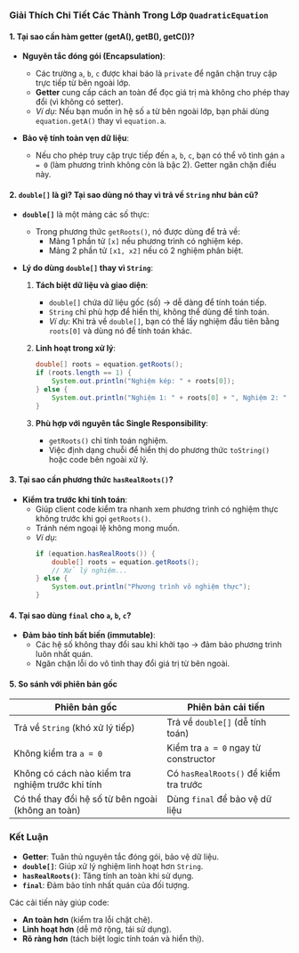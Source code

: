 ### Giải Thích Chi Tiết Các Thành Trong Lớp `QuadraticEquation`

#### 1. **Tại sao cần hàm getter (getA(), getB(), getC())?**
- **Nguyên tắc đóng gói (Encapsulation)**: 
  - Các trường `a`, `b`, `c` được khai báo là `private` để ngăn chặn truy cập trực tiếp từ bên ngoài lớp. 
  - **Getter** cung cấp cách an toàn để đọc giá trị mà không cho phép thay đổi (vì không có setter).
  - *Ví dụ*: Nếu bạn muốn in hệ số `a` từ bên ngoài lớp, bạn phải dùng `equation.getA()` thay vì `equation.a`.

- **Bảo vệ tính toàn vẹn dữ liệu**:
  - Nếu cho phép truy cập trực tiếp đến `a`, `b`, `c`, bạn có thể vô tình gán `a = 0` (làm phương trình không còn là bậc 2). Getter ngăn chặn điều này.

#### 2. **`double[]` là gì? Tại sao dùng nó thay vì trả về `String` như bản cũ?**
- **`double[]`** là một mảng các số thực:
  - Trong phương thức `getRoots()`, nó được dùng để trả về:
    - Mảng 1 phần tử `[x]` nếu phương trình có nghiệm kép.
    - Mảng 2 phần tử `[x1, x2]` nếu có 2 nghiệm phân biệt.

- **Lý do dùng `double[]` thay vì `String`**:
  1. **Tách biệt dữ liệu và giao diện**:
     - `double[]` chứa dữ liệu gốc (số) → dễ dàng để tính toán tiếp.
     - `String` chỉ phù hợp để hiển thị, không thể dùng để tính toán.
     - *Ví dụ*: Khi trả về `double[]`, bạn có thể lấy nghiệm đầu tiên bằng `roots[0]` và dùng nó để tính toán khác.

  2. **Linh hoạt trong xử lý**:
     ```java
     double[] roots = equation.getRoots();
     if (roots.length == 1) {
         System.out.println("Nghiệm kép: " + roots[0]);
     } else {
         System.out.println("Nghiệm 1: " + roots[0] + ", Nghiệm 2: " + roots[1]);
     }
     ```

  3. **Phù hợp với nguyên tắc Single Responsibility**:
     - `getRoots()` chỉ tính toán nghiệm.
     - Việc định dạng chuỗi để hiển thị do phương thức `toString()` hoặc code bên ngoài xử lý.

#### 3. **Tại sao cần phương thức `hasRealRoots()`?**
- **Kiểm tra trước khi tính toán**:
  - Giúp client code kiểm tra nhanh xem phương trình có nghiệm thực không trước khi gọi `getRoots()`.
  - Tránh ném ngoại lệ không mong muốn.
  - *Ví dụ*:
    ```java
    if (equation.hasRealRoots()) {
        double[] roots = equation.getRoots();
        // Xử lý nghiệm...
    } else {
        System.out.println("Phương trình vô nghiệm thực");
    }
    ```

#### 4. **Tại sao dùng `final` cho `a`, `b`, `c`?**
- **Đảm bảo tính bất biến (immutable)**:
  - Các hệ số không thay đổi sau khi khởi tạo → đảm bảo phương trình luôn nhất quán.
  - Ngăn chặn lỗi do vô tình thay đổi giá trị từ bên ngoài.

#### 5. **So sánh với phiên bản gốc**
| Phiên bản gốc | Phiên bản cải tiến |
|---------------|--------------------|
| Trả về `String` (khó xử lý tiếp) | Trả về `double[]` (dễ tính toán) |
| Không kiểm tra `a = 0` | Kiểm tra `a = 0` ngay từ constructor |
| Không có cách nào kiểm tra nghiệm trước khi tính | Có `hasRealRoots()` để kiểm tra trước |
| Có thể thay đổi hệ số từ bên ngoài (không an toàn) | Dùng `final` để bảo vệ dữ liệu |

### Kết Luận
- **Getter**: Tuân thủ nguyên tắc đóng gói, bảo vệ dữ liệu.
- **`double[]`**: Giúp xử lý nghiệm linh hoạt hơn `String`.
- **`hasRealRoots()`**: Tăng tính an toàn khi sử dụng.
- **`final`**: Đảm bảo tính nhất quán của đối tượng.

Các cải tiến này giúp code:
- **An toàn hơn** (kiểm tra lỗi chặt chẽ).
- **Linh hoạt hơn** (dễ mở rộng, tái sử dụng).
- **Rõ ràng hơn** (tách biệt logic tính toán và hiển thị).
